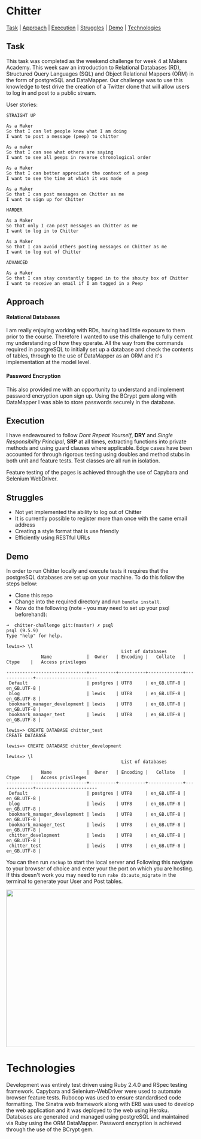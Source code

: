 # Chitter

[Task](#task) | [Approach](#approach) | [Execution](#execution) | [Struggles](#struggles) | [Demo](#demo) | [Technologies](#technologies)

## <a name="task">Task</a>

This task was completed as the weekend challenge for week 4 at Makers Academy. This week saw an introduction to Relational Databases (RD), Structured Query Languages (SQL) and Object Relational Mappers (ORM) in the form of postgreSQL and DataMapper. Our challenge was to use this knowledge to test drive the creation of a Twitter clone that will allow users to log in and post to a public stream.

User stories:

```
STRAIGHT UP

As a Maker
So that I can let people know what I am doing  
I want to post a message (peep) to chitter

As a maker
So that I can see what others are saying  
I want to see all peeps in reverse chronological order

As a Maker
So that I can better appreciate the context of a peep
I want to see the time at which it was made

As a Maker
So that I can post messages on Chitter as me
I want to sign up for Chitter

HARDER

As a Maker
So that only I can post messages on Chitter as me
I want to log in to Chitter

As a Maker
So that I can avoid others posting messages on Chitter as me
I want to log out of Chitter

ADVANCED

As a Maker
So that I can stay constantly tapped in to the shouty box of Chitter
I want to receive an email if I am tagged in a Peep
```


## <a name="approach">Approach</a>

#### Relational Databases

I am really enjoying working with RDs, having had little exposure to them prior to the course. Therefore I wanted to use this challenge to fully cement my understanding of how they operate. All the way from the commands required in postgreSQL to initially set up a database and check the contents of tables, through to the use of DataMapper as an ORM and it's implementation at the model level.

#### Password Encryption

This also provided me with an opportunity to understand and implement password encryption upon sign up. Using the BCrypt gem along with DataMapper I was able to store passwords securely in the database.


## <a name="execution">Execution</a>

I have endeavoured to follow *Dont Repeat Yourself*, **DRY** and *Single Responsibility Principal*, **SRP**  at all times, extracting functions into private methods and using guard clauses where applicable. Edge cases have been accounted for through rigorous testing using doubles and method stubs in both unit and feature tests. Test classes are all run in isolation.

Feature testing of the pages is achieved through the use of Capybara and Selenium WebDriver.

## <a name="struggles">Struggles</a>

* Not yet implemented the ability to log out of Chitter
* It is currently possible to register more than once with the same email address
* Creating a style format that is use friendly
* Efficiently using RESTful URLs

## <a name="demo">Demo</a>

In order to run Chitter locally and execute tests it requires that the postgreSQL databases are set up on your machine. To do this follow the steps below:

* Clone this repo
* Change into the required directory and run `bundle install`.
* Now do the following (note - you may need to set up your psql beforehand):

```
➜  chitter-challenge git:(master) ✗ psql
psql (9.5.9)
Type "help" for help.

lewis=> \l
                                           List of databases
             Name             |  Owner   | Encoding |   Collate   |    Ctype    |   Access privileges

------------------------------+----------+----------+-------------+-------------+-----------------------
 Default                      | postgres | UTF8     | en_GB.UTF-8 | en_GB.UTF-8 |
 blog                         | lewis    | UTF8     | en_GB.UTF-8 | en_GB.UTF-8 |
 bookmark_manager_development | lewis    | UTF8     | en_GB.UTF-8 | en_GB.UTF-8 |
 bookmark_manager_test        | lewis    | UTF8     | en_GB.UTF-8 | en_GB.UTF-8 |

lewis=> CREATE DATABASE chitter_test
CREATE DATABASE

lewis=> CREATE DATABASE chitter_development

lewis=> \l
                                           List of databases

             Name             |  Owner   | Encoding |   Collate   |    Ctype    |   Access privileges
------------------------------+----------+----------+-------------+-------------+-----------------------
 Default                      | postgres | UTF8     | en_GB.UTF-8 | en_GB.UTF-8 |
 blog                         | lewis    | UTF8     | en_GB.UTF-8 | en_GB.UTF-8 |
 bookmark_manager_development | lewis    | UTF8     | en_GB.UTF-8 | en_GB.UTF-8 |
 bookmark_manager_test        | lewis    | UTF8     | en_GB.UTF-8 | en_GB.UTF-8 |
 chitter_development          | lewis    | UTF8     | en_GB.UTF-8 | en_GB.UTF-8 |
 chitter_test                 | lewis    | UTF8     | en_GB.UTF-8 | en_GB.UTF-8 |

```

 You can then run `rackup` to start the local server and Following this navigate to your browser of choice and enter your the port on which you are hosting. If this doesn't work you may need to run `rake db:auto_migrate` in the terminal to generate your User and Post tables.

<div width="600px">
	<a>
		<img src="" width="600px" height="420px" />
	</a>
</div>


# <a name="technologies">Technologies</a>

Development was entirely test driven using Ruby 2.4.0 and RSpec testing framework. Capybara and Selenium-WebDriver were used to automate browser feature tests. Rubocop was used to ensure standardised code formatting. The Sinatra web framework along with ERB was used to develop the web application and it was deployed to the web using Heroku. Databases are generated and managed using postgreSQL and maintained via Ruby using the ORM DataMapper. Password encryption is achieved through the use of the BCrypt gem.

